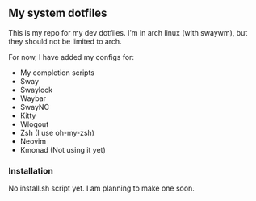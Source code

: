 ## My system dotfiles

This is my repo for my dev dotfiles. I'm in arch linux (with swaywm), but they should not be limited to arch.

For now, I have added my configs for:

- My completion scripts
- Sway
- Swaylock
- Waybar
- SwayNC
- Kitty
- Wlogout
- Zsh (I use oh-my-zsh)
- Neovim
- Kmonad (Not using it yet)

### Installation

No install.sh script yet. I am planning to make one soon.
